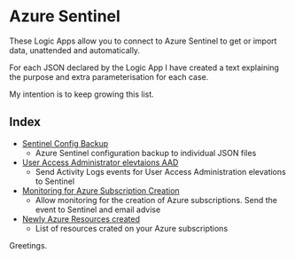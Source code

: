 # Azure Sentinel

These Logic Apps allow you to connect to Azure Sentinel to get or import data, unattended and automatically.

For each JSON declared by the Logic App I have created a text explaining the purpose and extra parameterisation for each case.

My intention is to keep growing this list.

## Index

- [Sentinel Config Backup](SentinelConfigBackup.md)
	- Azure Sentinel configuration backup to individual JSON files
- [User Access Administrator elevtaions AAD](UserAccessAdministratorAAD.md)
	- Send Activity Logs events for User Access Administration elevations to Sentinel
- [Monitoring for Azure Subscription Creation](SubscriptionCreation.md)
	- Allow monitoring for the creation of Azure subscriptions. Send the event to Sentinel and email advise
- [Newly Azure Resources created](NewAzResourcesCreated.md)
	- List of resources crated on your Azure subscriptions





Greetings.
